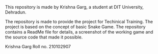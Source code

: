 This repository is made by Krishna Garg, a student at DIT University, Dehradun.

The repository is made to provide the project for Techinical Training. The project is based on the concept of basic Snake Game. The repository contains a ReadMe file for details, a screenshot of the working game and the source code that made it possible.

Krishna Garg Roll no. 210102907
